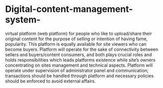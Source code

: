 # Digital-content-management-system-
virtual platform (web platform) for people who like to upload/share their original content for the purpose of selling or intention of having fame, popularity. This platform is equally available for site viewers who can become buyers. Platform will operate for the sake of connectivity between sellers and buyers/content consumers, and both plays crucial roles and holds responsibilities which leads platforms existence while site’s owners concentrating on sites management and technical aspects.  Platform will operate under supervision of administrator panel and communication; transactions should be handled through platform and necessary policies should be enforced to avoid external affairs. 
